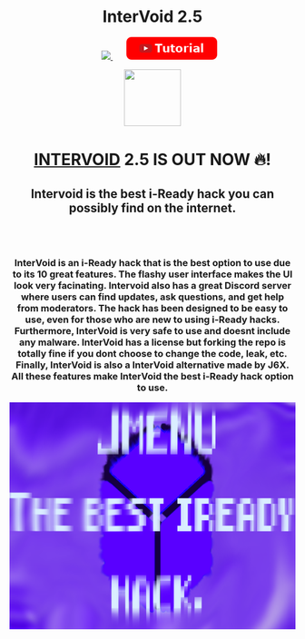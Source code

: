 <h1 align="center">InterVoid 2.5</h1>
<p align="center">
<a>&nbsp;&nbsp;&nbsp;&nbsp;&nbsp;</a>
<a href="https://discord.gg/VnkpeGmv2C">
<img src="https://img.shields.io/discord/1090752398357708913?style=for-the-badge&logo=discord&label=JMENU+Discord"></img>
</a>
<a>&nbsp;&nbsp;&nbsp;&nbsp;&nbsp;</a>
<a href="https://www.youtube.com/watch?v=G51ZxC681rA&t">
<img src="/files/img/button_tutorial.png"></img>
</a>
</p>
<p align="center">
<img src="https://raw.githubusercontent.com/J6co0b/jmenu/main/files/jmenu.png" width="100" height="100"></img>
</p>
<h1 align="center"><a href="/script.js">INTERVOID</a> 2.5 IS OUT NOW 🔥!</h2>
<h2 align="center">Intervoid is the best i-Ready hack you can possibly find on the internet.</h2>
<br><br>
<h3 align="center">InterVoid is an i-Ready hack that is the best option to use due to its 10 great features. The flashy user interface makes the UI look very facinating. Intervoid also has a great Discord server where users can find updates, ask questions, and get help from moderators. The hack has been designed to be easy to use, even for those who are new to using i-Ready hacks. Furthermore, InterVoid is very safe to use and doesnt include any malware. InterVoid has a license but forking the repo is totally fine if you dont choose to change the code, leak, etc. Finally, InterVoid is also a InterVoid alternative made by J6X. All these features make InterVoid the best i-Ready hack option to use. </h3>
<img src="/files/banner.png" width="1000" height="400"></img>
